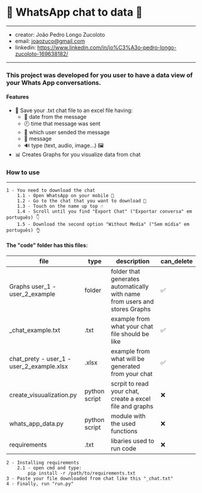 # 💬 WhatsApp chat to data 💬
- - - - 
- creator: João Pedro Longo Zucoloto
- email: joaozuco@gmail.com
- linkedin: https://www.linkedin.com/in/jo%C3%A3o-pedro-longo-zucoloto-169638182/
- - - - 
### This project was developed for you user to have a data view of your Whats App conversations.

#### Features

- 📝 Save your .txt chat file to an excel file having:
    - 📅 date from the message
    - 🕗 time that message was sent
    - 👫 which user sended the message
    - 💬 message
    - 🔊 type (text, audio, image...) 🖼️
- 📊 Creates Graphs for you visualize data from chat

### How to use
----
    1 - You need to download the chat
        1.1 - Open WhatsApp on your mobile 📱
        1.2 - Go to the chat that you want to download 🤔
        1.3 - Touch on the name up top ☝
        1.4 - Scroll until you find "Export Chat" ("Exportar conversa" em português) 👇
        1.5 - Download the second option "Without Media" ("Sem mídia" em português) 👌
    
#### The "code" folder has this files:
file  | type | description | can_delete
------------- | ------------- | ------------- | -------------
Graphs user_1 - user_2_example  | folder | folder that generates automatically with name from users and stores Graphs  | ✅
_chat_example.txt  | .txt | example from what your chat file should be like  | ✅
chat_prety - user_1 - user_2_example.xlsx | .xlsx | example from what will be generated from your chat | ✅
create_visuualization.py | python script |scrpit to read your chat, create a excel file and graphs | ❌
whats_app_data.py | python script | module with the used functions | ❌
requirements | .txt | libaries used to run code | ❌
    2 - Installing requirements
        2.1 - open cmd and type:
            pip install -r /path/to/requirements.txt
    3 - Paste your file downloaded from chat like this "_chat.txt"
    4 - Finally, run "run.py"


